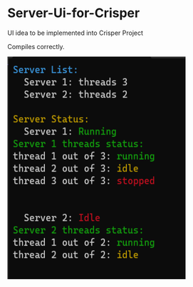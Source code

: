 # Server-Ui-for-Crisper
UI idea to be implemented into Crisper Project

Compiles correctly.

<img src="https://github.com/indirectDirectEnumeration69/Server-Ui-for-Crisper/blob/main/ServerPi.png" width="400px" height="500px">
